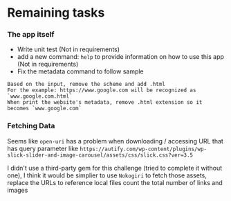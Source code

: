 # Remaining tasks

### The app itself
* Write unit test (Not in requirements)
* add a new command: `help` to provide information on how to use this app (Not in requirements)
* Fix the metadata command to follow sample 

```
Based on the input, remove the scheme and add .html 
For the example: https://www.google.com will be recognized as `www.google.com.html`
When print the website's metadata, remove .html extension so it becomes `www.google.com`
```

### Fetching Data

Seems like `open-uri` has a problem when downloading / accessing URL that has query parameter like `https://autify.com/wp-content/plugins/wp-slick-slider-and-image-carousel/assets/css/slick.css?ver=3.5`

I didn't use a third-party gem for this challenge (tried to complete it without one), I think it would be simplier to use `Nokogiri` to fetch those assets, replace the URLs to reference local files count the total number of links and images


